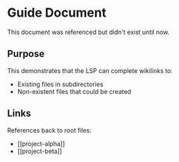 # Guide Document

This document was referenced but didn't exist until now.

## Purpose

This demonstrates that the LSP can complete wikilinks to:
- Existing files in subdirectories
- Non-existent files that could be created

## Links

References back to root files:
- [[project-alpha]]
- [[project-beta]]